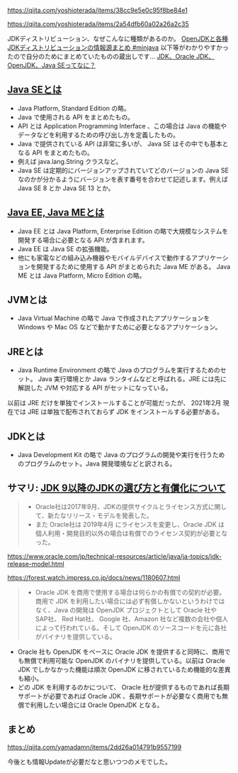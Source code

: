 https://qiita.com/yoshioterada/items/38cc9e5e0c95f8be84e1

https://qiita.com/yoshioterada/items/2a54dfb60a02a26a2c35

JDKディストリビューション、なぜこんなに種類があるのか。
[OpenJDKと各種JDKディストリビューションの情報源まとめ #minjava](https://qiita.com/yamadamn/items/2dd26a014791b9557199)
以下等がわかりやすかったので自分のためにまとめていたものの蔵出しです... 
[JDK、Oracle JDK、OpenJDK、Java SEってなに？](https://qiita.com/nowokay/items/c1de127354cd1b0ddc5e)

## [Java SEとは](https://www.javadrive.jp/start/install/index5.html#section1) 
- Java Platform, Standard Edition の略。
- Java で使用される API をまとめたもの。
- API とは Application Programming Interface 、この場合は Java の機能やデータなどを利用するための呼び出し方を定義したもの。
- Java で提供されている API は非常に多いが、 Java SE はその中でも基本となる API をまとめたもの。
- 例えば java.lang.String クラスなど。
- Java SE は定期的にバージョンアップされていてどのバージョンの Java SE なのかが分かるようにバージョンを表す番号を合わせて記述します。例えば Java SE 8 とか Java SE 13 とか。

## [Java EE, Java MEとは](https://www.javadrive.jp/start/install/index5.html#section2)
- Java EE とは Java Platform, Enterprise Edition の略で大規模なシステムを開発する場合に必要となる API が含まれます。
- Java EE は Java SE の拡張機能。
- 他にも家電などの組み込み機器やモバイルデバイスで動作するアプリケーションを開発するために使用する API がまとめられた Java ME がある。 Java ME とは Java Platform, Micro Edition の略。

## JVMとは
- Java Virtual Machine の略で Java で作成されたアプリケーションを Windows や Mac OS などで動かすために必要となるアプリケーション。

## JREとは
- Java Runtime Environment の略で Java のプログラムを実行するためのセット。 Java 実行環境とか Java ランタイムなどと呼ばれる。JRE には先に解説した JVM や対応する API がセットになっている。

以前は JRE だけを単独でインストールすることが可能だったが、 2021年2月 現在では JRE は単独で配布されておらず JDK をインストールする必要がある。

## JDKとは
- Java Development Kit の略で Java のプログラムの開発や実行を行うためのプログラムのセット。Java 開発環境などと訳される。

## サマリ: [JDK 9以降のJDKの選び方と有償化について](https://www.javadrive.jp/start/install/index5.html#section2)
> - Oracle社は2017年9月、JDKの提供サイクルとライセンス方式に関して、新たなリリース・モデルを発表した。
> - また Oracle社は 2019年4月 にライセンスを変更し、Oracle JDK は個人利用・開発目的以外の場合は有償でのライセンス契約が必要となった。

https://www.oracle.com/jp/technical-resources/article/java/ja-topics/jdk-release-model.html

https://forest.watch.impress.co.jp/docs/news/1180607.html

> - Oracle JDK を商用で使用する場合は何らかの有償での契約が必要。商用で JDK を利用したい場合には必ず有償しかないというわけではなく、Java の開発は OpenJDK プロジェクトとして Oracle 社や SAP社、 Red Hat社、 Google 社、Amazon 社など複数の会社や個人によって行われている。そして OpenJDK のソースコードを元に各社がバイナリを提供している。
- Oracle 社も OpenJDK をベースに Oracle JDK を提供すると同時に、商用でも無償で利用可能な OpenJDK のバイナリを提供している。以前は Oracle JDK でしかなかった機能は順次 OpenJDK に移されているため機能的な差異も縮小。
- どの JDK を利用するのかについて、 Oracle 社が提供するものであれば長期サポートが必要であれば Oracle JDK 、長期サポートが必要なく商用でも無償で利用したい場合には Oracle OpenJDK となる。

## まとめ

https://qiita.com/yamadamn/items/2dd26a014791b9557199

今後とも情報Updateが必要だなと思いつつのメモでした。
